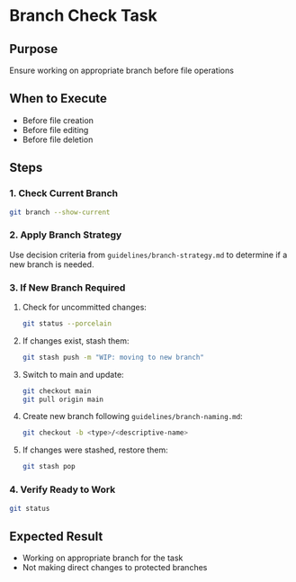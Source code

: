 # Branch Check Task

## Purpose

Ensure working on appropriate branch before file operations

## When to Execute

- Before file creation
- Before file editing
- Before file deletion

## Steps

### 1. Check Current Branch

```bash
git branch --show-current
```

### 2. Apply Branch Strategy

Use decision criteria from `guidelines/branch-strategy.md` to determine if a new branch is needed.

### 3. If New Branch Required

1. Check for uncommitted changes:
   ```bash
   git status --porcelain
   ```

2. If changes exist, stash them:
   ```bash
   git stash push -m "WIP: moving to new branch"
   ```

3. Switch to main and update:
   ```bash
   git checkout main
   git pull origin main
   ```

4. Create new branch following `guidelines/branch-naming.md`:
   ```bash
   git checkout -b <type>/<descriptive-name>
   ```

5. If changes were stashed, restore them:
   ```bash
   git stash pop
   ```

### 4. Verify Ready to Work

```bash
git status
```

## Expected Result

- Working on appropriate branch for the task
- Not making direct changes to protected branches

